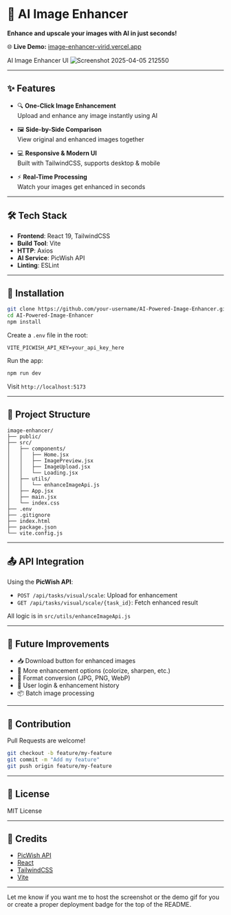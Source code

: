 # 🚀 AI Image Enhancer  
**Enhance and upscale your images with AI in just seconds!**

🌐 **Live Demo:** [image-enhancer-virid.vercel.app](https://image-enhancer-virid.vercel.app/)

AI Image Enhancer UI <!-- Replace with hosted version of your screenshot -->
![Screenshot 2025-04-05 212550](https://github.com/user-attachments/assets/08ecfb89-dcdf-43b8-a04d-8d13406d911f)

---

## ✨ Features

- 🔍 **One-Click Image Enhancement**  
  Upload and enhance any image instantly using AI

- 🖼️ **Side-by-Side Comparison**  
  View original and enhanced images together

- 💻 **Responsive & Modern UI**  
  Built with TailwindCSS, supports desktop & mobile

- ⚡ **Real-Time Processing**  
  Watch your images get enhanced in seconds

---

## 🛠️ Tech Stack

- **Frontend**: React 19, TailwindCSS
- **Build Tool**: Vite
- **HTTP**: Axios
- **AI Service**: PicWish API
- **Linting**: ESLint

---

## 🔧 Installation

```bash
git clone https://github.com/your-username/AI-Powered-Image-Enhancer.git
cd AI-Powered-Image-Enhancer
npm install
```

Create a `.env` file in the root:

```env
VITE_PICWISH_API_KEY=your_api_key_here
```

Run the app:

```bash
npm run dev
```

Visit `http://localhost:5173`

---

## 📂 Project Structure

```
image-enhancer/
├── public/
├── src/
│   ├── components/
│   │   ├── Home.jsx
│   │   ├── ImagePreview.jsx
│   │   ├── ImageUpload.jsx
│   │   └── Loading.jsx
│   ├── utils/
│   │   └── enhanceImageApi.js
│   ├── App.jsx
│   ├── main.jsx
│   └── index.css
├── .env
├── .gitignore
├── index.html
├── package.json
└── vite.config.js
```

---

## 📤 API Integration

Using the **PicWish API**:

- `POST /api/tasks/visual/scale`: Upload for enhancement
- `GET /api/tasks/visual/scale/{task_id}`: Fetch enhanced result

All logic is in `src/utils/enhanceImageApi.js`

---

## 🚧 Future Improvements

- 📥 Download button for enhanced images
- 🎨 More enhancement options (colorize, sharpen, etc.)
- 🔄 Format conversion (JPG, PNG, WebP)
- 👤 User login & enhancement history
- 📦 Batch image processing

---

## 🤝 Contribution

Pull Requests are welcome!

```bash
git checkout -b feature/my-feature
git commit -m "Add my feature"
git push origin feature/my-feature
```

---

## 📄 License

MIT License

---

## 🙌 Credits

- [PicWish API](https://picwish.com/)
- [React](https://react.dev)
- [TailwindCSS](https://tailwindcss.com/)
- [Vite](https://vitejs.dev/)

---

Let me know if you want me to host the screenshot or the demo gif for you or create a proper deployment badge for the top of the README.
